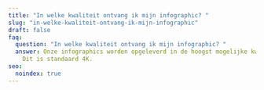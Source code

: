```yaml
---
title: "In welke kwaliteit ontvang ik mijn infographic? "
slug: "in-welke-kwaliteit-ontvang-ik-mijn-infographic"
draft: false
faq:
  question: "In welke kwaliteit ontvang ik mijn infographic? "
  answer: Onze infographics worden opgeleverd in de hoogst mogelijke kwaliteit.
    Dit is standaard 4K.
seo:
  noindex: true
---
```


